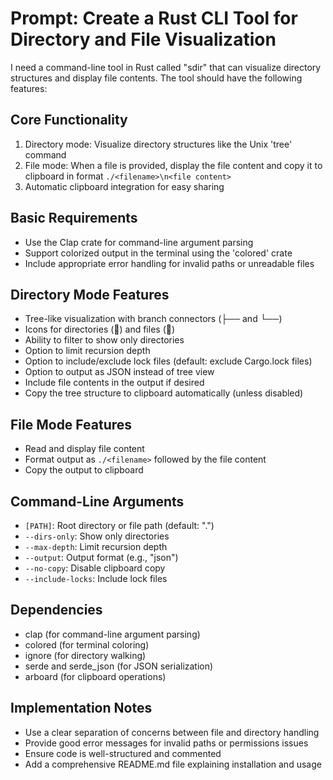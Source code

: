 # Prompt: Create a Rust CLI Tool for Directory and File Visualization

I need a command-line tool in Rust called "sdir" that can visualize directory structures and display file contents. The tool should have the following features:

## Core Functionality

1. Directory mode: Visualize directory structures like the Unix 'tree' command
2. File mode: When a file is provided, display the file content and copy it to clipboard in format `./<filename>\n<file content>`
3. Automatic clipboard integration for easy sharing

## Basic Requirements

- Use the Clap crate for command-line argument parsing
- Support colorized output in the terminal using the 'colored' crate
- Include appropriate error handling for invalid paths or unreadable files

## Directory Mode Features

- Tree-like visualization with branch connectors (├── and └──)
- Icons for directories (📁) and files (📄)
- Ability to filter to show only directories
- Option to limit recursion depth
- Option to include/exclude lock files (default: exclude Cargo.lock files)
- Option to output as JSON instead of tree view
- Include file contents in the output if desired
- Copy the tree structure to clipboard automatically (unless disabled)

## File Mode Features

- Read and display file content
- Format output as `./<filename>` followed by the file content
- Copy the output to clipboard

## Command-Line Arguments

- `[PATH]`: Root directory or file path (default: ".")
- `--dirs-only`: Show only directories
- `--max-depth`: Limit recursion depth
- `--output`: Output format (e.g., "json")
- `--no-copy`: Disable clipboard copy
- `--include-locks`: Include lock files

## Dependencies

- clap (for command-line argument parsing)
- colored (for terminal coloring)
- ignore (for directory walking)
- serde and serde_json (for JSON serialization)
- arboard (for clipboard operations)

## Implementation Notes

- Use a clear separation of concerns between file and directory handling
- Provide good error messages for invalid paths or permissions issues
- Ensure code is well-structured and commented
- Add a comprehensive README.md file explaining installation and usage
